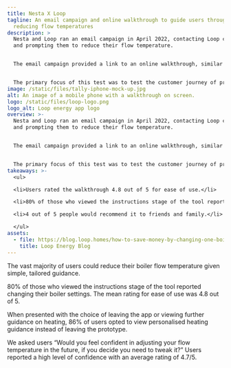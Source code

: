 ```yaml
---
title: Nesta X Loop
tagline: An email campaign and online walkthrough to guide users through
  reducing flow temperatures
description: >
  Nesta and Loop ran an email campaign in April 2022, contacting Loop customers
  and prompting them to reduce their flow temperature.


  The email campaign provided a link to an online walkthrough, similar to the white label version available here, information around why flow temperatures are important and linked to a more in depth blog. You can view the loop blog here.


  The primary focus of this test was to test the customer journey of providing instruction on how to lower flow temperature through an online walkthrough.
image: /static/files/tally-iphone-mock-up.jpg
alt: An image of a mobile phone with a walkthrough on screen.
logo: /static/files/loop-logo.png
logo_alt: Loop energy app logo
overview: >-
  Nesta and Loop ran an email campaign in April 2022, contacting Loop customers
  and prompting them to reduce their flow temperature.


  The email campaign provided a link to an online walkthrough, similar to the white label version available here, information around why flow temperatures are important and linked to a more in depth blog. You can view the loop blog here.


  The primary focus of this test was to test the customer journey of providing instruction on how to lower flow temperature through an online walkthrough.
takeaways: >-
  <ul>

  <li>Users rated the walkthrough 4.8 out of 5 for ease of use.</li>

  <li>80% of those who viewed the instructions stage of the tool reported changing their boiler settings.</li>

  <li>4 out of 5 people would recommend it to friends and family.</li>

  </ul>
assets:
  - file: https://blog.loop.homes/how-to-save-money-by-changing-one-boiler-setting
    title: Loop Energy Blog
---
```

The vast majority of users could reduce their boiler flow temperature given simple, tailored guidance.

80% of those who viewed the instructions stage of the tool reported changing their boiler settings. The mean rating for ease of use was 4.8 out of 5.

When presented with the choice of leaving the app or viewing further guidance on heating, 86% of users opted to view personalised heating guidance instead of leaving the prototype.

We asked users “Would you feel confident in adjusting your flow temperature in the future, if you decide you need to tweak it?” Users reported a high level of confidence with an average rating of 4.7/5.